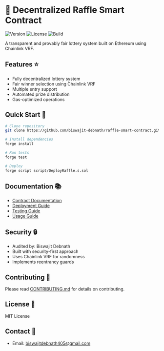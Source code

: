 # 🎲 Decentralized Raffle Smart Contract

![Version](https://img.shields.io/github/v/release/biswajit-debnath/Lottery-Smart_Contract)
![License](https://img.shields.io/github/license/biswajit-debnath/Lottery-Smart_Contract)
![Build](https://img.shields.io/github/actions/workflow/status/biswajit-debnath/Lottery-Smart_Contract/test.yml)

A transparent and provably fair lottery system built on Ethereum using Chainlink VRF.

## Features ⭐

- Fully decentralized lottery system
- Fair winner selection using Chainlink VRF
- Multiple entry support
- Automated prize distribution
- Gas-optimized operations

## Quick Start 🚀

```bash
# Clone repository
git clone https://github.com/biswajit-debnath/raffle-smart-contract.git

# Install dependencies
forge install

# Run tests
forge test

# Deploy
forge script script/DeployRaffle.s.sol
```

## Documentation 📚

- [Contract Documentation](documentations/docs/contracts/Raffle.md)
- [Deployment Guide](documentations/docs/guides/deployment.md)
- [Testing Guide](documentations/docs/guides/testing.md)
- [Usage Guide](documentations/docs/guides/usage.md)

## Security 🔒

- Audited by: Biswajit Debnath
- Built with security-first approach
- Uses Chainlink VRF for randomness
- Implements reentrancy guards

## Contributing 🤝

Please read [CONTRIBUTING.md](CONTRIBUTING.md) for details on contributing.

## License 📄

MIT License

## Contact 📧

- Email: biswajitdebnath405@gmail.com
